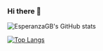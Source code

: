 ### Hi there 👋

<!--
**EsperanzaGB/EsperanzaGB** is a ✨ _special_ ✨ repository because its `README.md` (this file) appears on your GitHub profile.

Here are some ideas to get you started:

- 🔭 I’m currently working on ...
- 🌱 I’m currently learning ...
- 👯 I’m looking to collaborate on ...
- 🤔 I’m looking for help with ...
- 💬 Ask me about ...
- 📫 How to reach me: ...
- 😄 Pronouns: ...
- ⚡ Fun fact: ...
-->


![EsperanzaGB's GitHub stats](https://github-readme-stats.vercel.app/api?username=EsperanzaGB&show_icons=true&theme=radical)

[![Top Langs](https://github-readme-stats.vercel.app/api/top-langs/?username=EsperanzaGB&layout=compact&theme=radical)](https://github.com/EsperanzaGB/github-readme-stats)
